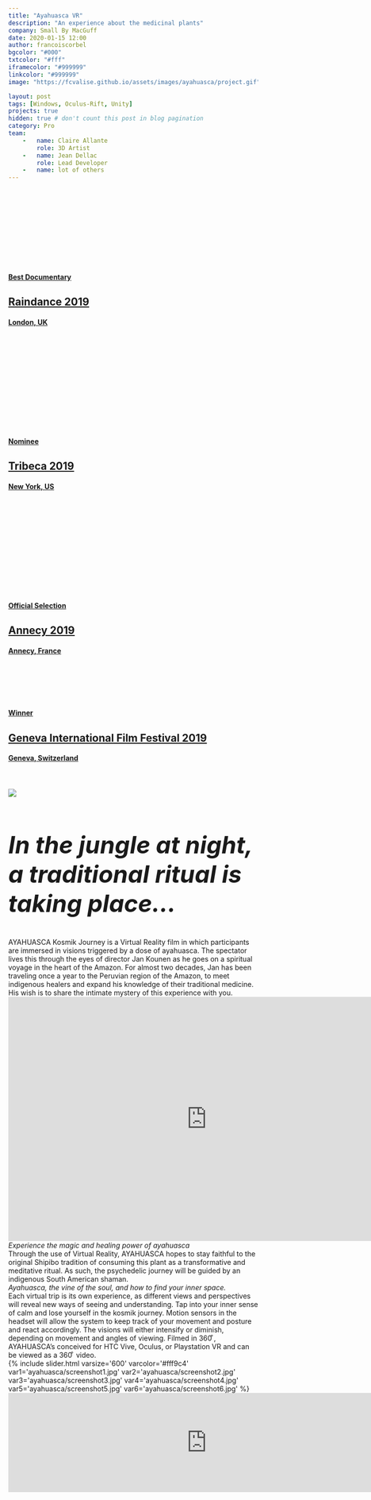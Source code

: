 ```yaml
---
title: "Ayahuasca VR"
description: "An experience about the medicinal plants"
company: Small By MacGuff
date: 2020-01-15 12:00
author: francoiscorbel
bgcolor: "#000"
txtcolor: "#fff"
iframecolor: "#999999"
linkcolor: "#999999"
image: "https://fcvalise.github.io/assets/images/ayahuasca/project.gif"

layout: post
tags: [Windows, Oculus-Rift, Unity]
projects: true
hidden: true # don't count this post in blog pagination
category: Pro
team:
    -   name: Claire Allante
        role: 3D Artist
    -   name: Jean Dellac
        role: Lead Developer
    -   name: lot of others
---
```

<div class="laurel general-margin">
<a href="https://www.raindance.org/raindance-film-festival-2019-programme/" href="https://www.raindance.org/raindance-film-festival-2019-programme/" target="_blank">
    <div class="icon-simple" data-title="stunfest"><svg class="icon-svg"><use xlink:href="#icon-laurel-left" fill="{{ page.iframecolor }}"></use></svg></div>
        <div class="text-laurel">
            <h4 style="color: {{ page.iframecolor}}">Best Documentary</h4>
            <h2 style="color: {{ page.iframecolor}}">Raindance 2019<br></h2>
            <h4 style="color: {{ page.iframecolor}}">London, UK</h4>
        </div>
    <div class="icon-simple" data-title="stunfest"><svg style="width: 35px; height: 35px" class="icon-svg"><use xlink:href="#icon-laurel-right" fill="{{ page.iframecolor }}"></use></svg></div>
</a>
</div>

<div class="laurel general-margin">
<a alt="https://tribecafilm.com/" href="https://tribecafilm.com/" target="_blank">
    <div class="icon-simple" data-title="stunfest"><svg class="icon-svg"><use xlink:href="#icon-laurel-left" fill="{{ page.iframecolor }}"></use></svg></div>
        <div class="text-laurel">
            <h4 style="color: {{ page.iframecolor}}">Nominee</h4>
            <h2 style="color: {{ page.iframecolor}}">Tribeca 2019<br></h2>
            <h4 style="color: {{ page.iframecolor}}">New York, US</h4>
        </div>
    <div class="icon-simple" data-title="stunfest"><svg class="icon-svg"><use xlink:href="#icon-laurel-right" fill="{{ page.iframecolor }}"></use></svg></div>
</a>
</div>

<div class="laurel general-margin">
<a alt="https://www.annecy.org/" href="https://www.annecy.org/" target="_blank">
    <div class="icon-simple" data-title="stunfest"><svg style="width: 35px; height: 35px" class="icon-svg"><use xlink:href="#icon-laurel-left" fill="{{ page.iframecolor }}"></use></svg></div>
        <div class="text-laurel">
            <h4 style="color: {{ page.iframecolor}}">Official Selection</h4>
            <h2 style="color: {{ page.iframecolor}}">Annecy 2019<br></h2>
            <h4 style="color: {{ page.iframecolor}}">Annecy, France</h4>
        </div>
    <div class="icon-simple" data-title="stunfest"><svg style="width: 35px; height: 35px" class="icon-svg"><use xlink:href="#icon-laurel-right" fill="{{ page.iframecolor }}"></use></svg></div>
</a>
</div>

<div class="laurel general-margin">
<a alt="https://www.giff.ch/" href="https://www.giff.ch/" target="_blank">
    <div class="icon-simple" data-title="stunfest"><svg style="width: 35px; height: 35px" class="icon-svg"><use xlink:href="#icon-laurel-left" fill="{{ page.iframecolor }}"></use></svg></div>
        <div class="text-laurel">
            <h4 style="color: {{ page.iframecolor}}">Winner</h4>
            <h2 style="color: {{ page.iframecolor}}">Geneva International Film Festival 2019<br></h2>
            <h4 style="color: {{ page.iframecolor}}">Geneva, Switzerland</h4>
        </div>
    <div class="icon-simple" data-title="stunfest"><svg style="width: 35px; height: 35px" class="icon-svg"><use xlink:href="#icon-laurel-right" fill="{{ page.iframecolor }}"></use></svg></div>
</a>
</div>

<a alt="https://en.unifrance.org/movie/47785/ayahuasca-kosmik-journey" href="https://en.unifrance.org/movie/47785/ayahuasca-kosmik-journey" target="_blank">
    <img src="{{ site.url }}/assets/images/ayahuasca/banner.png">
</a>

<div class="text general-margin"><h2 style="font-size: 3rem;"><i>
In the jungle at night, a traditional ritual is taking place...
</i></h2></div>
<div class="text justify general-margin">
AYAHUASCA Kosmik Journey is a Virtual Reality film in which participants are immersed in visions triggered by a dose of ayahuasca. The spectator lives this through the eyes of director Jan Kounen as he goes on a spiritual voyage in the heart of the Amazon. For almost two decades, Jan has been traveling once a year to the Peruvian region of the Amazon, to meet indigenous healers and expand his knowledge of their traditional medicine. His wish is to share the intimate mystery of this experience with you.
</div>

<div class="video general-margin">
    <iframe width="800" height="492" src="https://www.youtube.com/embed/tCN_jAewgM4?modestbranding=1&autohide=1&showinfo=0&controls=0&rel=0" frameborder="0" allowfullscreen></iframe>
</div>

<div class="text general-margin"><i>
Experience the magic and healing power of ayahuasca
</i></div>
<div class="text justify general-margin">
Through the use of Virtual Reality, AYAHUASCA hopes to stay faithful to the original Shipibo tradition of consuming this plant as a transformative and meditative ritual. As such, the psychedelic journey will be guided by an indigenous South American shaman.
</div>

<div class="text general-margin"><i>
Ayahuasca, the vine of the soul, and how to find your inner space.
</i></div>
<div class="text justify general-margin">
Each virtual trip is its own experience, as different views and perspectives will reveal new ways of seeing and understanding. Tap into your inner sense of calm and lose yourself in the kosmik journey. Motion sensors in the headset will allow the system to keep track of your movement and posture and react accordingly. The visions will either intensify or diminish, depending on movement and angles of viewing. Filmed in 360 ͒, AYAHUASCA’s conceived for HTC Vive, Oculus, or Playstation VR and can be viewed as a 360 ͒ video.
</div>

<div class="general-margin">
{% include slider.html varsize='600' varcolor='#fff9c4' var1='ayahuasca/screenshot1.jpg' var2='ayahuasca/screenshot2.jpg' var3='ayahuasca/screenshot3.jpg' var4='ayahuasca/screenshot4.jpg' var5='ayahuasca/screenshot5.jpg' var6='ayahuasca/screenshot6.jpg' %}
</div>

<div class="general-margin">
    <iframe src="https://store.steampowered.com/widget/1212940/" frameborder="0" width="800" height="200" style="background: #000"></iframe>
</div>

